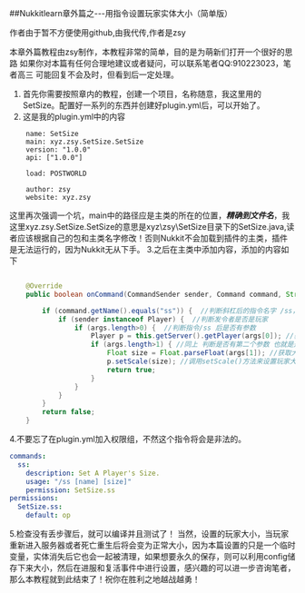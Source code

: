 ##Nukkitlearn章外篇之---用指令设置玩家实体大小（简单版）

作者由于暂不方便使用github,由我代传,作者是zsy

本章外篇教程由zsy制作，本教程非常的简单，目的是为萌新们打开一个很好的思路
如果你对本篇有任何合理地建议或者疑问，可以联系笔者QQ:910223023，笔者高三 可能回复不会及时，但看到后一定处理。
1. 首先你需要按照章内的教程，创建一个项目，名称随意，我这里用的SetSize。配置好一系列的东西并创建好plugin.yml后，可以开始了。
2. 这是我的plugin.yml中的内容
```
    name: SetSize
    main: xyz.zsy.SetSize.SetSize
    version: "1.0.0"
    api: ["1.0.0"]
    
    load: POSTWORLD
    
    author: zsy
    website: xyz.zsy
```

   这里再次强调一个坑，main中的路径应是主类的所在的位置，***精确到文件名***，我这里xyz.zsy.SetSize.SetSize的意思是xyz\zsy\SetSize目录下的SetSize.java,读者应该根据自己的包和主类名字修改！否则Nukkit不会加载到插件的主类，插件是无法运行的，因为Nukkit无从下手。
3.之后在主类中添加内容，添加的内容如下

```java

    @Override
    public boolean onCommand(CommandSender sender, Command command, String label, String[] args) {

        if (command.getName().equals("ss")) {  //判断斜杠后的指令名字 /ss，用法/ss 玩家名字 大小
            if (sender instanceof Player) {  //判断发令者是否是玩家
                if (args.length>0) {  //判断指令/ss 后是否有参数
                    Player p = this.getServer().getPlayer(args[0]); //获取/ss 后的第一个参数，应该是String类
                    if (args.length>1) { //同上 判断是否有第二个参数 也就是是否有 大小 这个参数，应该是个数字
                        Float size = Float.parseFloat(args[1]); //获取大小，并将它转化为Float型，因为Nukkit中设置实体大小的方法，参数要求是Float
                        p.setScale(size); //调用setScale()方法来设置玩家大小
                        return true;
                    }
                }
            }
        }
        return false;
    }

```

4.不要忘了在plugin.yml加入权限组，不然这个指令将会是非法的。
```yaml
commands:
  ss:
    description: Set A Player's Size.
    usage: "/ss [name] [size]"
    permission: SetSize.ss
permissions:
  SetSize.ss:
    default: op
```
5.检查没有丢步骤后，就可以编译并且测试了！ 当然，设置的玩家大小，当玩家重新进入服务器或者死亡重生后将会变为正常大小，因为本篇设置的只是一个临时变量，实体消失后它也会一起被清理，如果想要永久的保存，则可以利用config储存下来大小，然后在进服和复活事件中进行设置，感兴趣的可以进一步咨询笔者，那么本教程就到此结束了！祝你在胜利之地越战越勇！